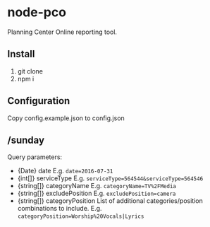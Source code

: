 # node-pco
Planning Center Online reporting tool.

## Install
1. git clone
2. npm i

## Configuration
Copy config.example.json to config.json

## /sunday

Query parameters:
- {Date} date                   E.g. `date=2016-07-31`
- {int[]} serviceType           E.g. `serviceType=564544&serviceType=564546`
- {string[]} categoryName       E.g. `categoryName=TV%2FMedia`
- {string[]} excludePosition    E.g. `excludePosition=camera`
- {string[]} categoryPosition
  List of additional categories/position combinations to include.
  E.g. `categoryPosition=Worship%20Vocals|Lyrics`